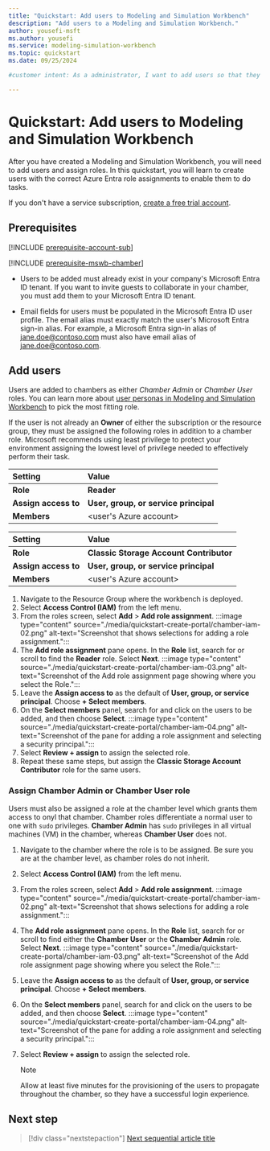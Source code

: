 ```yaml
---
title: "Quickstart: Add users to Modeling and Simulation Workbench"
description: "Add users to a Modeling and Simulation Workbench."
author: yousefi-msft
ms.author: yousefi
ms.service: modeling-simulation-workbench
ms.topic: quickstart
ms.date: 09/25/2024

#customer intent: As a administrator, I want to add users so that they can begin using the Modeling and Simulation Workbench.

---
```


# Quickstart: Add users to Modeling and Simulation Workbench

After you have created a Modeling and Simulation Workbench, you will need to add users and assign roles.  In this quickstart, you will learn to create users with the correct Azure Entra role assignments to enable them to do tasks.

If you don't have a service subscription, [create a free
trial account](https://azure.microsoft.com/free/?WT.mc_id=A261C142F).

## Prerequisites

[!INCLUDE [prerequisite-account-sub](includes/prerequisite-account-sub.md)]

[!INCLUDE [prerequisite-mswb-chamber](includes/prerequisite-chamber.md)]

* Users to be added must already exist in your company's Microsoft Entra ID tenant. If you want to invite guests to collaborate in your chamber, you must add them to your Microsoft Entra ID tenant.

* Email fields for users must be populated in the Microsoft Entra ID user profile. The email alias must exactly match the user's Microsoft Entra sign-in alias. For example, a Microsoft Entra sign-in alias of <jane.doe@contoso.com> must also have email alias of <jane.doe@contoso.com>.

## Add users

Users are added to chambers as either *Chamber Admin* or *Chamber User* roles. You can learn more about [user personas in Modeling and Simulation Workbench](concept-user-personas.md) to pick the most fitting role.

If the user is not already an **Owner** of either the subscription or the resource group, they must be assigned the following roles in addition to a chamber role.  Microsoft recommends using least privilege to protect your environment assigning the lowest level of privilege needed to effectively perform their task.

| Setting          | Value                                   |
| :--------------- | :-------------------------------------- |
| **Role**             | **Reader**                              |
| **Assign access to** | **User, group, or service principal**       |
| **Members**          | \<user's Azure account\>                 |

| Setting          | Value                                   |
| :--------------- | :-------------------------------------- |
| **Role**             | **Classic Storage Account Contributor** |
| **Assign access to** | **User, group, or service principal**       |
| **Members**          | \<user's Azure account\>                 |

1. Navigate to the Resource Group where the workbench is deployed.
1. Select **Access Control (IAM)** from the left menu.
1. From the roles screen, select **Add** > **Add role assignment**.
   :::image type="content" source="./media/quickstart-create-portal/chamber-iam-02.png" alt-text="Screenshot that shows selections for adding a role assignment.":::
1. The **Add role assignment** pane opens. In the **Role** list, search for or scroll to find the **Reader** role. Select **Next**.
   :::image type="content" source="./media/quickstart-create-portal/chamber-iam-03.png" alt-text="Screenshot of the Add role assignment page showing where you select the Role.":::
1. Leave the **Assign access to** as the default of **User, group, or service principal**. Choose **+ Select members**.
1. On the **Select members** panel, search for and click on the users to be added, and then choose **Select**.
   :::image type="content" source="./media/quickstart-create-portal/chamber-iam-04.png" alt-text="Screenshot of the pane for adding a role assignment and selecting a security principal.":::
1. Select **Review + assign** to assign the selected role.
1. Repeat these same steps, but assign the **Classic Storage Account Contributor** role for the same users.

### Assign Chamber Admin or Chamber User role

Users must also be assigned a role at the chamber level which grants them access to onyl that chamber. Chamber roles differentiate a normal user to one with `sudo` privileges. **Chamber Admin** has `sudo` privileges in all virtual machines (VM) in the chamber, whereas **Chamber User** does not.

1. Navigate to the chamber where the role is to be assigned. Be sure you are at the chamber level, as chamber roles do not inherit.
1. Select **Access Control (IAM)** from the left menu.
1. From the roles screen, select **Add** > **Add role assignment**.
   :::image type="content" source="./media/quickstart-create-portal/chamber-iam-02.png" alt-text="Screenshot that shows selections for adding a role assignment.":::
1. The **Add role assignment** pane opens. In the **Role** list, search for or scroll to find either the **Chamber User** or the **Chamber Admin** role. Select **Next**.
   :::image type="content" source="./media/quickstart-create-portal/chamber-iam-03.png" alt-text="Screenshot of the Add role assignment page showing where you select the Role.":::
1. Leave the **Assign access to** as the default of **User, group, or service principal**. Choose **+ Select members**.
1. On the **Select members** panel, search for and click on the users to be added, and then choose **Select**.
   :::image type="content" source="./media/quickstart-create-portal/chamber-iam-04.png" alt-text="Screenshot of the pane for adding a role assignment and selecting a security principal.":::
1. Select **Review + assign** to assign the selected role.

   > [!NOTE]
   > Allow at least five minutes for the provisioning of the users to propagate throughout the chamber, so they have a successful login experience.

## Next step

> [!div class="nextstepaction"]
> [Next sequential article title](link.md)
